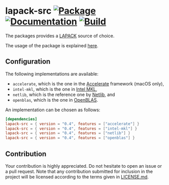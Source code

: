 # lapack-src [![Package][package-img]][package-url] [![Documentation][documentation-img]][documentation-url] [![Build][build-img]][build-url]

The packages provides a [LAPACK] source of choice.

The usage of the package is explained [here][usage].

## Configuration

The following implementations are available:

* `accelerate`, which is the one in the [Accelerate] framework (macOS only),
* `intel-mkl`, which is the one in [Intel MKL],
* `netlib`, which is the reference one by [Netlib], and
* `openblas`, which is the one in [OpenBLAS].

An implementation can be chosen as follows:

```toml
[dependencies]
lapack-src = { version = "0.4", features = ["accelerate"] }
lapack-src = { version = "0.4", features = ["intel-mkl"] }
lapack-src = { version = "0.4", features = ["netlib"] }
lapack-src = { version = "0.4", features = ["openblas"] }
```

## Contribution

Your contribution is highly appreciated. Do not hesitate to open an issue or a
pull request. Note that any contribution submitted for inclusion in the project
will be licensed according to the terms given in [LICENSE.md](LICENSE.md).

[accelerate]: https://developer.apple.com/reference/accelerate
[intel mkl]: https://software.intel.com/en-us/mkl
[lapack]: https://en.wikipedia.org/wiki/LAPACK
[netlib]: http://www.netlib.org/
[openblas]: http://www.openblas.net/
[usage]: https://blas-lapack-rs.github.io/usage

[build-img]: https://travis-ci.org/blas-lapack-rs/lapack-src.svg?branch=master
[build-url]: https://travis-ci.org/blas-lapack-rs/lapack-src
[documentation-img]: https://docs.rs/lapack-src/badge.svg
[documentation-url]: https://docs.rs/lapack-src
[package-img]: https://img.shields.io/crates/v/lapack-src.svg
[package-url]: https://crates.io/crates/lapack-src
